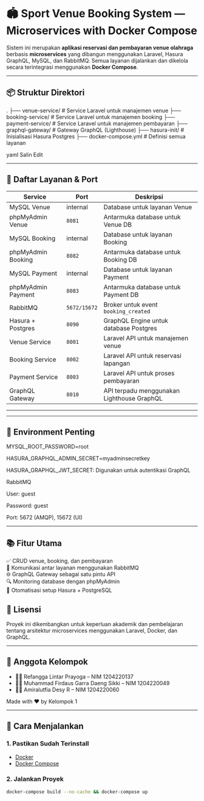 # 🏟️ Sport Venue Booking System — Microservices with Docker Compose

Sistem ini merupakan **aplikasi reservasi dan pembayaran venue olahraga** berbasis **microservices** yang dibangun menggunakan Laravel, Hasura GraphQL, MySQL, dan RabbitMQ. Semua layanan dijalankan dan dikelola secara terintegrasi menggunakan **Docker Compose**.

---

## 📦 Struktur Direktori
.
├── venue-service/ # Service Laravel untuk manajemen venue
├── booking-service/ # Service Laravel untuk manajemen booking
├── payment-service/ # Service Laravel untuk manajemen pembayaran
├── graphql-gateway/ # Gateway GraphQL (Lighthouse)
├── hasura-init/ # Inisialisasi Hasura Postgres
├── docker-compose.yml # Definisi semua layanan

yaml
Salin
Edit


---

## 🔌 Daftar Layanan & Port

| Service              | Port        | Deskripsi                                       |
|----------------------|-------------|-------------------------------------------------|
| MySQL Venue          | internal    | Database untuk layanan Venue                    |
| phpMyAdmin Venue     | `8081`      | Antarmuka database untuk Venue DB               |
| MySQL Booking        | internal    | Database untuk layanan Booking                  |
| phpMyAdmin Booking   | `8082`      | Antarmuka database untuk Booking DB             |
| MySQL Payment        | internal    | Database untuk layanan Payment                  |
| phpMyAdmin Payment   | `8083`      | Antarmuka database untuk Payment DB             |
| RabbitMQ             | `5672/15672`| Broker untuk event `booking_created`            |
| Hasura + Postgres    | `8090`      | GraphQL Engine untuk database Postgres          |
| Venue Service        | `8001`      | Laravel API untuk manajemen venue               |
| Booking Service      | `8002`      | Laravel API untuk reservasi lapangan            |
| Payment Service      | `8003`      | Laravel API untuk proses pembayaran             |
| GraphQL Gateway      | `8010`      | API terpadu menggunakan Lighthouse GraphQL      |

---
---
## 🔐 Environment Penting
MYSQL_ROOT_PASSWORD=root

HASURA_GRAPHQL_ADMIN_SECRET=myadminsecretkey

HASURA_GRAPHQL_JWT_SECRET: Digunakan untuk autentikasi GraphQL

RabbitMQ

User: guest

Password: guest

Port: 5672 (AMQP), 15672 (UI)


---
## 📚 Fitur Utama

✅ CRUD venue, booking, dan pembayaran  
🔁 Komunikasi antar layanan menggunakan RabbitMQ  
🌐 GraphQL Gateway sebagai satu pintu API  
🔍 Monitoring database dengan phpMyAdmin  
🚀 Otomatisasi setup Hasura + PostgreSQL

## 📄 Lisensi

Proyek ini dikembangkan untuk keperluan akademik dan pembelajaran tentang arsitektur microservices menggunakan Laravel, Docker, dan GraphQL.

---

## 👥 Anggota Kelompok

- 👨‍💻 Refangga Lintar Prayoga – NIM 1204220137  
- 👩‍💻 Muhammad Firdaus Garra Daeng Sikki – NIM 1204220049  
- 👨‍💻 Amiralutfia Desy R – NIM 1204220060
 

Made with ❤️ by Kelompok 1


---
## 🚀 Cara Menjalankan

### 1. Pastikan Sudah Terinstall

- [Docker](https://www.docker.com/)
- [Docker Compose](https://docs.docker.com/compose/)

### 2. Jalankan Proyek

```bash
docker-compose build --no-cache && docker-compose up
